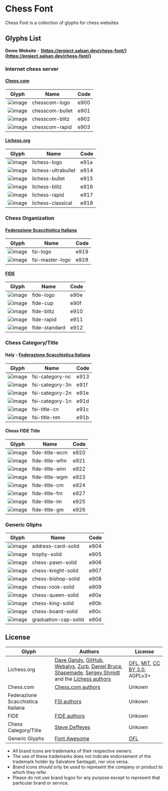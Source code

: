 # Chess Font
Chess Font is a collection of glyphs for chess websites

## Glyphs List

**Demo Website** - **[https://project.salsan.dev/chess-font/](https://project.salsan.dev/chess-font/)**


### Internet chess server
 
#### [Chess.com](https://www.chess.com/)
| Glyph | Name | Code | 
|-------|------|------| 
|![image](https://user-images.githubusercontent.com/111319/166697189-2201d0c6-a3b7-4dae-9556-f241f8497cd4.png) | chesscom-logo | e900  | 
|![image](https://user-images.githubusercontent.com/111319/166699144-8fa69b90-0125-4c99-b301-f2caf8a64e80.png) | chesscom-bullet | e901 |
|![image](https://user-images.githubusercontent.com/111319/166699575-ab012a0e-6b42-45dc-878b-3e5521a4b9c4.png) | chesscom-blitz | e902 |
|![image](https://user-images.githubusercontent.com/111319/166709466-f8564e0d-a1b0-4a59-b575-a494a7fd95a2.png) | chesscom-rapid | e903 |

#### [Lichess.org](https://www.lichess.org/)
| Glyph | Name | Code | 
|-------|------|------| 
![image](https://user-images.githubusercontent.com/111319/166702369-10d222f8-57bb-4f97-a392-78e423e33609.png) | lichess-logo | e91a |
![image](https://user-images.githubusercontent.com/111319/166702809-049026ba-a69e-4a08-b098-809dc1e5e01a.png) | lichess-ultrabullet | e914 | 
![image](https://user-images.githubusercontent.com/111319/166703239-cb663d7d-ff55-4ceb-8cb7-7a624a1cd6c3.png) | lichess-bullet | e915 |
![image](https://user-images.githubusercontent.com/111319/166703771-ad80e9d3-3664-4232-8fd4-e29dafed238b.png) | lichess-blitz | e916 |
![image](https://user-images.githubusercontent.com/111319/166704282-c6c91a45-8fdb-4cbc-b38d-c5e677792072.png) | lichess-rapid | e917 |
![image](https://user-images.githubusercontent.com/111319/166704941-c72a2a8b-085e-4829-8edd-83f65121a7a8.png) | lichess-classical | e918 |

### Chess Organization
#### [Federazione Scacchistica Italiana](https://www.federscacchi.it/)
| Glyph | Name | Code | 
|-------|------|------| 
| ![image](https://user-images.githubusercontent.com/111319/166706743-3fe6ec7c-e9a2-4c38-b4f2-02f37aeedc8d.png) | fsi-logo | e919 |
| ![image](https://user-images.githubusercontent.com/111319/166707111-89bcfcf1-6ad9-4d1d-8633-2f0660971b15.png) | fsi-master-logo | e928 |

#### [FIDE](https://www.fide.com/)
| Glyph | Name | Code | 
|-------|------|------| 
| ![image](https://user-images.githubusercontent.com/111319/166713070-ef786a90-1a11-4c5d-81cc-e10b71be2f00.png) | fide-logo | e90e |
| ![image](https://user-images.githubusercontent.com/111319/166714735-5558ccbd-3ffb-4674-877e-211b1f51b572.png) | fide-cup | e90f |
| ![image](https://user-images.githubusercontent.com/111319/166715786-a39d29fb-bde8-476b-9d0b-35f43ceaf953.png) | fide-blitz | e910 |
| ![image](https://user-images.githubusercontent.com/111319/166720980-619e1ea4-3d8f-4f38-80b7-4d231b82ffa9.png) | fide-rapid | e911 |
| ![image](https://user-images.githubusercontent.com/111319/166721262-73d357a5-3763-48a6-8d9e-0db73c791507.png) | fide-standard | e912 |
 

### Chess Category/Title
#### Italy -  [Federazione Scacchistica Italiana](https://www.federscacchi.it/)
| Glyph | Name | Code | 
|-------|------|------| 
| ![image](https://user-images.githubusercontent.com/111319/166709911-9ecdc31b-376a-42e9-8620-7e329b3ebb0a.png) | fsi-category-nc | e913 | 
| ![image](https://user-images.githubusercontent.com/111319/166722630-445ec9c4-ea1e-4134-8cde-75273bc404a2.png) | fsi-category-3n | e91f |
| ![image](https://user-images.githubusercontent.com/111319/166723239-1d60324c-2bf8-41b1-b982-95e93ca617af.png) | fsi-category-2n | e91e |
| ![image](https://user-images.githubusercontent.com/111319/166724460-682df592-a542-4008-ad12-49f4e91b2b1b.png) | fsi-category-1n | e91d |
| ![image](https://user-images.githubusercontent.com/111319/166724799-5fd576b9-7990-4941-a00d-dee106c4527e.png) | fsi-title-cn | e91c |
| ![image](https://user-images.githubusercontent.com/111319/166724929-c8abc59d-c707-4da1-a608-0a1abb0ab6fe.png) | fsi-title-nm | e91b|

#### Chess FIDE Title
| Glyph | Name | Code | 
|-------|------|------| 
| ![image](https://user-images.githubusercontent.com/111319/166726148-17a0debb-35b8-4224-89f1-e867564298be.png) | fide-title-wcm | e920 |
| ![image](https://user-images.githubusercontent.com/111319/166727180-cb310d79-b647-4879-9a37-04fbb4fcab6d.png) | fide-title-wfm | e921 |
| ![image](https://user-images.githubusercontent.com/111319/166727108-93d284fd-560c-476d-9b98-bb44368de8fe.png) | fide-title-wim | e922 |
| ![image](https://user-images.githubusercontent.com/111319/166727004-b5098f63-db0d-489f-8ba1-b8adfb871a6c.png) | fide-title-wgm | e923 |
| ![image](https://user-images.githubusercontent.com/111319/166726885-3f1304e5-c0d9-4305-933b-86736faf6ac2.png) | fide-title-cm | e924 |
| ![image](https://user-images.githubusercontent.com/111319/166726464-69363ed8-c6d6-4142-b774-783b4ef6a0f8.png) | fide-title-fm | e927 |
| ![image](https://user-images.githubusercontent.com/111319/166726760-fdce8165-a56a-4f26-b562-ab42892a30c8.png) | fide-title-im | e925 |
| ![image](https://user-images.githubusercontent.com/111319/166726679-637202ff-1707-44ed-a4f5-177f27aa7739.png)| fide-title-gm | e926 |



### Generic Gliphs
| Glyph | Name | Code | 
|-------|------|------| 
| ![image](https://user-images.githubusercontent.com/111319/166730302-9488ab36-5d9f-487d-9891-7a30ee0881af.png) | address-card-solid | e904 |
| ![image](https://user-images.githubusercontent.com/111319/166729978-1ad464dc-ff3f-4815-a9bb-d632308b33d9.png) | trophy-solid | e905 |
| ![image](https://user-images.githubusercontent.com/111319/166729213-258e6db9-0586-405a-bcb4-dc2c9cbb3c27.png) | chess-pawn-solid | e906 |
| ![image](https://user-images.githubusercontent.com/111319/166729127-a2cc1223-51f2-46b4-9a9f-0fab1c3732ca.png) | chess-knight-solid | e907 |
| ![image](https://user-images.githubusercontent.com/111319/166729004-5271dae3-3f4b-4b3b-919e-364f389caa7c.png) | chess-bishop-solid | e908 |
| ![image](https://user-images.githubusercontent.com/111319/166728875-214367c0-95df-4c10-98ae-a29af1bf6701.png) | chess-rook-solid | e909 |
| ![image](https://user-images.githubusercontent.com/111319/166728432-1a0e11c8-4f90-4d2d-850c-55c4e08f347e.png) | chess-queen-solid | e90a |
| ![image](https://user-images.githubusercontent.com/111319/166731179-b292f62d-ceef-4792-bda3-b7cceb2b762f.png) | chess-king-solid |  e90b |
| ![image](https://user-images.githubusercontent.com/111319/166730969-d4cb78ea-b9a0-47d9-9212-4be4687c2c79.png) | chess-board-solid | e90c |
| ![image](https://user-images.githubusercontent.com/111319/166730644-dfdf1716-b797-41eb-81e7-04fec39f9b57.png) | graduation-cap-solid | e90d |


## License
| Glyph | Authors | License |
|-------|---------|---------|
| Lichess.org | [Dave Gandy](http://fontawesome.io/), [GitHub](https://github.com/primer/octicons), [Webalys](http://www.webalys.com/), [Zurb](http://zurb.com/playground/foundation-icon-fonts-3), [Daniel Bruce](http://www.entypo.com/), [Shapemade](http://steadysets.com/), [Sergey Shmidt](http://designmodo.com/linecons-free/) and the [Lichess authors](https://github.com/lichess-org/lila/blob/master/COPYING.md) | [OFL](http://scripts.sil.org/cms/scripts/page.php?site_id=nrsi&id=OFL), [MIT](https://github.com/primer/octicons/blob/master/LICENSE), [CC BY 3.0](https://creativecommons.org/licenses/by/3.0/), AGPLv3+ | 
| Chess.com | [Chess.com authors](https://github.com/ChessCom) | Unkown |
| Federazione Scacchistica Italiana | [FSI authors](https://www.federscacchi.it/) | Unkown |
| FIDE | [FIDE authors](https://fide.com/) | Unkown |
| Chess Category/Title | [Steve Deffeyes](http://deffeyes.com/) | Unkown |
| Generic Glyphs | [Font Awesome](https://fontawesome.com/) | [OFL](https://scripts.sil.org/cms/scripts/page.php?site_id=nrsi&id=OFL)|
 

- All brand icons are trademarks of their respective owners.
- The use of these trademarks does not indicate endorsement of the trademark holder by Salvatore Santagati, nor vice versa.
- Brand icons should only be used to represent the company or product to which they refer.
- Please do not use brand logos for any purpose except to represent that particular brand or service.


